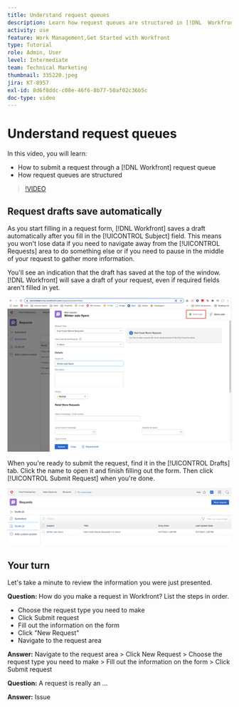 ```yaml
---
title: Understand request queues
description: Learn how request queues are structured in [!DNL  Workfront] and how to submit a request.
activity: use
feature: Work Management,Get Started with Workfront
type: Tutorial
role: Admin, User
level: Intermediate
team: Technical Marketing
thumbnail: 335220.jpeg
jira: KT-8957
exl-id: 8d6f8ddc-c08e-46f6-8b77-50af02c36b5c
doc-type: video
---
```

# Understand request queues

In this video, you will learn:

* How to submit a request through a [!DNL  Workfront] request queue
* How request queues are structured

>[!VIDEO](https://video.tv.adobe.com/v/335220/?quality=12&learn=on)

## Request drafts save automatically

As you start filling in a request form, [!DNL Workfront] saves a draft automatically after you fill in the [!UICONTROL Subject] field. This means you won't lose data if you need to navigate away from the [!UICONTROL Requests] area to do something else or if you need to pause in the middle of your request to gather more information.

You'll see an indication that the draft has saved at the top of the window. [!DNL Workfront] will save a draft of your request, even if required fields aren't filled in yet.

![image of a creating a request draft](assets/queue-mgt-make-a-request-draft-1.png)

When you're ready to submit the request, find it in the [!UICONTROL Drafts] tab. Click the name to open it and finish filling out the form. Then click [!UICONTROL Submit Request] when you're done.

![image of recalling a request draft](assets/queue-mgt-make-a-request-draft-2.png)

## Your turn

Let's take a minute to review the information you were just presented.

**Question:** How do you make a request in Workfront? List the steps in order.

* Choose the request type you need to make
* Click Submit request
* Fill out the information on the form
* Click "New Request"
* Navigate to the request area


**Answer:** Navigate to the request area > Click New Request > Choose the request type you need to make > Fill out the information on the form > Click Submit request

**Question:** A request is really an ...

**Answer:** Issue

<!---
You can also access request drafts from the [!UICONTROL Select a Request Type] menu at the top of the window. Select an option from the [!UICONTROL Recent Drafts] section, or start a new request by picking a queue from the [!UICONTROL New Requests] section. Fill everything out like normal, then submit the request.

<!---
image
--->

<!---
Let's take a minute to review the information you were just presented.

How do you make a request in Workfront? List the steps in order.
Choose the request type you need to make
Click Submit request
Fill out the information on the form
Click "New Request"
Navigate to the request area

Answer: Navigate to the request area>Click New Request>Choose the request type you need to make>Fill out the information on the form>Click Submit request

A request is really an......

Answer: Issue
--->

